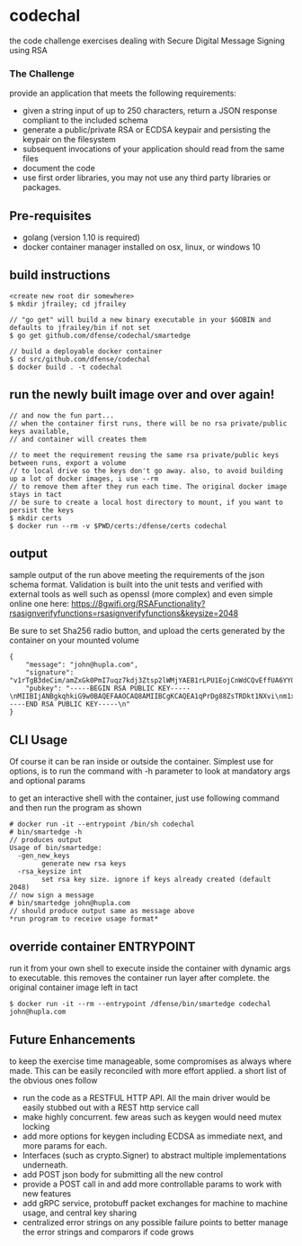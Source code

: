 # codechal
the code challenge exercises dealing with Secure Digital Message Signing using RSA

### The Challenge
provide an application that meets the following requirements:
- given a string input of up to 250 characters, return a JSON response compliant to the included schema
- generate a public/private RSA or ECDSA keypair and persisting the keypair on the filesystem
- subsequent invocations of your application should read from the same files
- document the code
- use first order libraries, you may not use any third party libraries or packages.

## Pre-requisites
- golang (version 1.10 is required)
- docker container manager installed on osx, linux, or windows 10

## build instructions
```
<create new root dir somewhere>  
$ mkdir jfrailey; cd jfrailey

// "go get" will build a new binary executable in your $GOBIN and defaults to jfrailey/bin if not set
$ go get github.com/dfense/codechal/smartedge

// build a deployable docker container
$ cd src/github.com/dfense/codechal
$ docker build . -t codechal
```
## run the newly built image over and over again!
```
// and now the fun part...
// when the container first runs, there will be no rsa private/public keys available, 
// and container will creates them

// to meet the requirement reusing the same rsa private/public keys between runs, export a volume
// to local drive so the keys don't go away. also, to avoid building up a lot of docker images, i use --rm 
// to remove them after they run each time. The original docker image stays in tact
// be sure to create a local host directory to mount, if you want to persist the keys
$ mkdir certs
$ docker run --rm -v $PWD/certs:/dfense/certs codechal
```
## output
sample output of the run above meeting the requirements of the json schema format. Validation is built into the unit tests and verified with external tools as well such as openssl (more complex) and even simple online one here: 
https://8gwifi.org/RSAFunctionality?rsasignverifyfunctions=rsasignverifyfunctions&keysize=2048

Be sure to set Sha256 radio button, and upload the certs generated by the container on your mounted volume
```
{
    "message": "john@hupla.com",
    "signature": "v1rTgB3deCim/amZxGk0PmI7uqz7kdj3Ztsp2lWMjYAEB1rLPU1EojCnWdCQvEffUA6YYQmxarF23ZYkQJW527hLY6AYWj8AgsMZo25ak3fG6kAplQJBlcGQEWWTdE9bXV4DMGRy4zXSF/zc2L1wrzUR1Im7EEx0r5QJ2EfJx0xuQENrbvnyztJeYTNj+/ZnGphcRooblltw5KIUW4V3Fr4cmjdJ2gepwxhxdJN7qBDEXZXn46zNy2jM91jyD/BhvDd+lI6j/YUDqBYYqi5lMlUH6RPouuPvepYLA4EvXtk4m+9ZFUJW17ffLHeEEvVekLMcfYocXxxv6EtD1kATfA==",
    "pubkey": "-----BEGIN RSA PUBLIC KEY-----\nMIIBIjANBgkqhkiG9w0BAQEFAAOCAQ8AMIIBCgKCAQEA1qPrDg88ZsTRDkt1NXvi\nm1xWXU8h7OFFSDXxGqSm1twaONaS+uaNCBt9EqVs7MIAvyFQLnVvrd3elNcyncjI\nH4LfjI4WoEtuWxYoddsXjcsnPnIOeVMVI7Nx/LQEl9Mpj7iYPWhpkT1FGLpbz3Rk\n4JGHMptDQTkQNxT/+Nk5N1LFMnvtZEyQJlmIeiK5TDFVx6bU0cTtqz1fc3RS3OMA\nkYuWdgjJdWxBp6FPbyhHLK9z+alNQsIT9NrWR67qaIPasb4YT3puY836SQipYa1x\nTLloF8p7GKBb2JEyK6OKJtiGemHx5W7qRSFiRoA/JrDtwPk55BXj08hQ7bOZBEbl\n8wIDAQAB\n-----END RSA PUBLIC KEY-----\n"
}
```
## CLI Usage
Of course it can be ran inside or outside the container. Simplest use for options, is to run the command with -h parameter to look at mandatory args and optional params

to get an interactive shell with the container, just use following command and then run the program as shown
```
# docker run -it --entrypoint /bin/sh codechal
# bin/smartedge -h
// produces output
Usage of bin/smartedge:
  -gen_new_keys
    	generate new rsa keys
  -rsa_keysize int
    	set rsa key size. ignore if keys already created (default 2048)
// now sign a message
# bin/smartedge john@hupla.com
// should produce output same as message above
*run program to receive usage format*
```
## override container ENTRYPOINT 
run it from your own shell to execute inside the container with dynamic args to executable.
this removes the container run layer after complete. the original container image left in tact
```
$ docker run -it --rm --entrypoint /dfense/bin/smartedge codechal john@hupla.com
```

## Future Enhancements
to keep the exercise time manageable, some compromises as always where made. This can be easily reconciled with more effort applied. a short list of the obvious ones follow
- run the code as a RESTFUL HTTP API. All the main driver would be easily stubbed out with a REST http service call
- make highly concurrent. few areas such as keygen would need mutex locking
- add more options for keygen including ECDSA as immediate next, and more params for each. 
- Interfaces (such as crypto.Signer) to abstract multiple implementations underneath.
- add POST json body for submitting all the new control 
- provide a POST call in and add more controllable params to work with new features
- add gRPC service, protobuff packet exchanges for machine to machine usage, and central key sharing
- centralized error strings on any possible failure points to better manage the error strings and comparors if code grows
